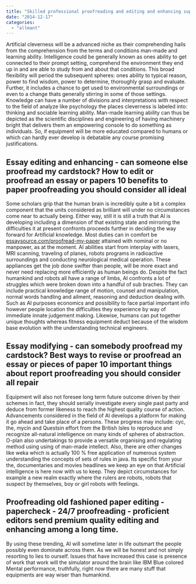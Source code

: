 ```yaml
---
title: "Skilled professional proofreading and editing and enhancing support - proofread my essay very best modifying and proofreading services in usa"
date: "2014-12-17"
categories: 
  - "allmant"
---
```


Artificial cleverness will be a advanced niche as their comprehending hails from the comprehension from the terms and conditions man-made and learning ability. Intelligence could be generally known as ones ability to get connected to their prompt setting, comprehend the environment they end up in and are able to study from and about that conditions. This broad flexibility will period the subsequent spheres: ones ability to typical reason, power to find wisdom, power to determine, thoroughly grasp and evaluate. Further, it includes a chance to get used to environmental surroundings or even to a change thats generally stirring in some of those settings. Knowledge can have a number of divisions and interpretations with respect to the field of analyze like psychology the places cleverness is labeled into: thinking and sociable learning ability. Man-made learning ability can thus be depicted as the scientific disciplines and engineering of having machinery bright that delivers them an empowering console to do something as individuals. So, if equipment will be more educated compared to humans or which can hardly ever develop is debatable any course promising justifications.

## Essay editing and enhancing - can someone else proofread my cardstock? How to edit or proofread an essay or papers 10 benefits to paper proofreading you should consider all ideal

Some scholars grip that the human brain is incredibly quite a bit a complex component that the units considered as brilliant will under no circumstances come near to actually being. Either way, still it is still a truth that AI is developing including a dimension of that existing state and mirroring the difficulties it at present confronts proceeds further in deciding the way forward for Artificial knowledge. Most duties can in comfort be [essaysource.com/proofread-my-paper](https://essaysource.com/proofread-my-paper) attained with nominal or no manpower, as at the moment. AI abilities start from interplay with lasers, MRI scanning, traveling of planes, robots programs in radioactive surroundings and conducting neurological medical operation. These appliances get the job done swifter than people, will be more exact and never need replacing more efficiently as human beings do. Despite the fact humankind and robots all have a range of limbs, AI confronts a lot of struggles which were broken down into a handful of sub braches. They can include practical knowledge range of motion, counsel and manipulation, normal words handling and ailment, reasoning and deduction dealing with. Such as AI purposes economics and possibility to face partial important info however people location the difficulties they experience by way of immediate innate judgement making. Likewise, humans can put together unique thoughts whereas fitness equipment deduct because of the wisdom base evolution with the understanding technical engineers.

## Essay modifying - can somebody proofread my cardstock? Best ways to revise or proofread an essay or pieces of paper 10 important things about report proofreading you should consider all repair

Equipment will also not foresee long term future outcome driven by their schemes in fact, they should serially investigate every single past party and deduce from former likeness to reach the highest quality course of action. Advancements considered in the field of AI develops a platform for making it go ahead and take place of a persons. These progress may include: cyc, the, mycin and Questsin effort from the British Isles to reproduce and recognize all-natural intelligence on many kinds of spheres of abstraction. O-plan also undertakings to provide a versatile organising and regulating method using using of man-made intellect. Also, there are other changes like weka which is actually 100 % free application of numerous system understanding the concepts of sets of rules in java. Its specific from your the, documentaries and movies headlines we keep an eye on that Artificial intelligence is here now with us to keep. They depict circumstances for example a new realm exactly where the rulers are robots, robots that suspect by themselves, boy or girl robots with feelings.

## Proofreading old fashioned paper editing - papercheck - 24/7 proofreading - proficient editors send premium quality editing and enhancing among a long time.

By using these trending, AI will sometime later in life outsmart the people possibly even dominate across them. As we will be honest and not simply resorting to lies to ourself. Issues that have increased this case is presence of work that work will the simulator around the brain like IBM Blue colored Mental performance, truthfully, right now there are many stuff that equipments are way wiser than humankind.
